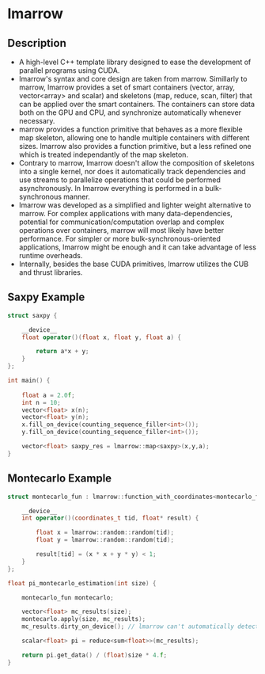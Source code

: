 # lmarrow

## Description

- A high-level C++ template library designed to ease the development of parallel programs using CUDA.
- lmarrow's syntax and core design are taken from marrow. Simillarly to marrow, lmarrow provides a set of smart containers (vector, array, vector\<array\> and scalar) and skeletons (map, reduce, scan, filter) that can be applied over the smart containers. The containers can store data both on the GPU and CPU, and synchronize automatically whenever necessary.
- marrow provides a function primitive that behaves as a more flexible map skeleton, allowing one to handle multiple containers with different sizes. lmarrow also provides a function primitive, but a less refined one which is treated independantly of the map skeleton.
- Contrary to marrow, lmarrow doesn't allow the composition of skeletons into a single kernel, nor does it automatically track dependencies and use streams to parallelize operations that could be performed asynchronously. In lmarrow everything is performed in a bulk-synchronous manner.
- lmarrow was developed as a simplified and lighter weight alternative to marrow. For complex applications with many data-dependencies, potential for communication/computation overlap and complex operations over containers, marrow will most likely have better performance. For simpler or more bulk-synchronous-oriented applications, lmarrow might be enough and it can take advantage of less runtime overheads.
- Internally, besides the base CUDA primitives, lmarrow utilizes the CUB and thrust libraries.

## Saxpy Example

```c++
struct saxpy {

    __device__
    float operator()(float x, float y, float a) {

        return a*x + y;
    }
};

int main() {
    
    float a = 2.0f;
    int n = 10;
    vector<float> x(n);
    vector<float> y(n);
    x.fill_on_device(counting_sequence_filler<int>());
    y.fill_on_device(counting_sequence_filler<int>());

    vector<float> saxpy_res = lmarrow::map<saxpy>(x,y,a);
}
```

## Montecarlo Example

```c++
struct montecarlo_fun : lmarrow::function_with_coordinates<montecarlo_fun> {

    __device__
    int operator()(coordinates_t tid, float* result) {

        float x = lmarrow::random::random(tid);
        float y = lmarrow::random::random(tid);

        result[tid] = (x * x + y * y) < 1;
    }
};

float pi_montecarlo_estimation(int size) {

    montecarlo_fun montecarlo;

    vector<float> mc_results(size);
    montecarlo.apply(size, mc_results);
    mc_results.dirty_on_device(); // lmarrow can't automatically detect container updates on the device

    scalar<float> pi = reduce<sum<float>>(mc_results);

    return pi.get_data() / (float)size * 4.f;
}
```
